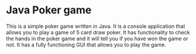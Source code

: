 # Java Poker game

This is a simple poker game written in Java. It is a console application that allows you to play a game of 5 card draw poker. It has functionality to check the hands in the poker game and it will tell you if you have won the game or not. It has a fully functioning GUI that allows you to play the game.